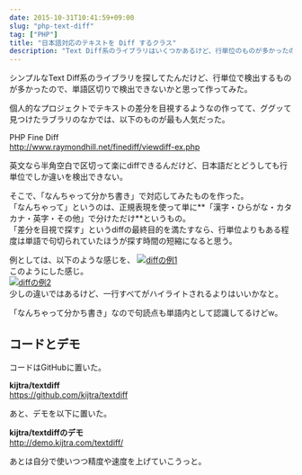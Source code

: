 ```yaml
---
date: 2015-10-31T10:41:59+09:00
slug: "php-text-diff"
tag: ["PHP"]
title: "日本語対応のテキストを Diff するクラス"
description: "Text Diff系のライブラリはいくつかあるけど、行単位のものが多かったので単語ごとに検出するようなの作ってみた。"
---
```


シンプルなText Diff系のライブラリを探してたんだけど、行単位で検出するものが多かったので、単語区切りで検出できないかと思って作ってみた。

<!--more-->

個人的なプロジェクトでテキストの差分を目視するようなの作ってて、ググッて見つけたラブラリのなかでは、以下のものが最も人気だった。  

PHP Fine Diff  
http://www.raymondhill.net/finediff/viewdiff-ex.php

英文なら半角空白で区切って楽にdiffできるんだけど、日本語だとどうしても行単位でしか違いを検出できない。  

そこで、「なんちゃって分かち書き」で対応してみたものを作った。  
「なんちゃって」というのは、正規表現を使って単に**「漢字・ひらがな・カタカナ・英字・その他」で分けただけ**というもの。  
「差分を目視で探す」というdiffの最終目的を満たすなら、行単位よりもある程度は単語で句切られていたほうが探す時間の短縮になると思う。  

例としては、以下のような感じを、
[![diffの例1](https://lh3.googleusercontent.com/n6-_CT8egBXq5U53H17kFSOJhLGNw7Fi6kYkGR3H8XdUaiU1i5_95gFK0dAkqZNjqPNhtrq5eH5gMCTwtO14jQjfP-tPGihYlkqYNqbaDPq4EVHgvMmXa8aJ2ykDOi-Prt4LeWGkT5shQyNiwYvUb3uVz0XSSv_4sYhpDh_49wMtyuZP615C5Wo7HKmmxRv4FPK4vMvVE0V3ntYH5OGccM9Wx1yeBybsrS1pvNJbNW4VBEURLIU6Z4qO9bnxah7HL2CuKSbBcAJmYbb6XCnoNtDcuGOsp1ucRmDaIsjBfK4UFQspBY0mYHLpXC5dWVebwKp6rgM69H69PBQXoj8GP67gjiuekdRxEv6N9x-HmvCWBwM4w1PRSiaqmOvI_H78yzjn0CBq5ekzqK6j_n9is4wqnGCrO5wVF16uVQCArSMS_ZvgmCJUaQrL0RyPpEfc_6NRmUu4Kfjv_b2BxmF4fQTpRtzyh4m5z6_axZeDCLPcIS1NgD-uzbqJdt0s8W_syaa21Oa78PFrqg-4YRClOSjV6Gjtvo1ZdZLBCfFgnbk=w735-h86-no)](https://lh3.googleusercontent.com/n6-_CT8egBXq5U53H17kFSOJhLGNw7Fi6kYkGR3H8XdUaiU1i5_95gFK0dAkqZNjqPNhtrq5eH5gMCTwtO14jQjfP-tPGihYlkqYNqbaDPq4EVHgvMmXa8aJ2ykDOi-Prt4LeWGkT5shQyNiwYvUb3uVz0XSSv_4sYhpDh_49wMtyuZP615C5Wo7HKmmxRv4FPK4vMvVE0V3ntYH5OGccM9Wx1yeBybsrS1pvNJbNW4VBEURLIU6Z4qO9bnxah7HL2CuKSbBcAJmYbb6XCnoNtDcuGOsp1ucRmDaIsjBfK4UFQspBY0mYHLpXC5dWVebwKp6rgM69H69PBQXoj8GP67gjiuekdRxEv6N9x-HmvCWBwM4w1PRSiaqmOvI_H78yzjn0CBq5ekzqK6j_n9is4wqnGCrO5wVF16uVQCArSMS_ZvgmCJUaQrL0RyPpEfc_6NRmUu4Kfjv_b2BxmF4fQTpRtzyh4m5z6_axZeDCLPcIS1NgD-uzbqJdt0s8W_syaa21Oa78PFrqg-4YRClOSjV6Gjtvo1ZdZLBCfFgnbk=w735-h86-no)  
このようにした感じ。  
[![diffの例2](https://lh3.googleusercontent.com/4crkv1ka4QvE0vJ-lbofCxlje6e6zhipUavZOy7Xq1r0M6VJSVRnAL3OdVBlfMwiwry3HD4QkRyXV7-WS7G1vp_Bs_wj-rNqmzGCn782JNCaTeFKgy1IOGWbH7NGlDyhlqcV3AxRulOGkPH_dLauxI_ZGf_J0qpUYdpqjGIOCIFaN3nJRxY7NfQ_TS4eKZ7gdx-G6tVv9lY69ZOCXy3P9puS1TSLoiWhvuKj62CTNpG186kGR3ZgzkjkwdUtONibmIFNutXXkq3rOMpCyrb8KJiETKt2VGwvDWVbvR6Oh4NdVttvPRV98aPUbHDHudAcUuYI3Cnu9TiFK_R5JU1ADYGlP26y3qXDhZJdy380I3eQ1_fNQQPQ554R6-0WE82Gy5kDHXLaftaxbt-vN5XsgTRHDxrSKOLcLVhDiK_FX7RuBOIbiD-ql-wp1Hajz-MkiOuFo8t07nns72j03XdCrBqwXZA-kH_n_3Qws5f7JYYbcqnHosC21Qumn8rJptWcBgeLlJdnLFiU7qCXMH-_FRbmPMQJertAL3iP3Yxpob0=w736-h87-no)](https://lh3.googleusercontent.com/4crkv1ka4QvE0vJ-lbofCxlje6e6zhipUavZOy7Xq1r0M6VJSVRnAL3OdVBlfMwiwry3HD4QkRyXV7-WS7G1vp_Bs_wj-rNqmzGCn782JNCaTeFKgy1IOGWbH7NGlDyhlqcV3AxRulOGkPH_dLauxI_ZGf_J0qpUYdpqjGIOCIFaN3nJRxY7NfQ_TS4eKZ7gdx-G6tVv9lY69ZOCXy3P9puS1TSLoiWhvuKj62CTNpG186kGR3ZgzkjkwdUtONibmIFNutXXkq3rOMpCyrb8KJiETKt2VGwvDWVbvR6Oh4NdVttvPRV98aPUbHDHudAcUuYI3Cnu9TiFK_R5JU1ADYGlP26y3qXDhZJdy380I3eQ1_fNQQPQ554R6-0WE82Gy5kDHXLaftaxbt-vN5XsgTRHDxrSKOLcLVhDiK_FX7RuBOIbiD-ql-wp1Hajz-MkiOuFo8t07nns72j03XdCrBqwXZA-kH_n_3Qws5f7JYYbcqnHosC21Qumn8rJptWcBgeLlJdnLFiU7qCXMH-_FRbmPMQJertAL3iP3Yxpob0=w736-h87-no)  
少しの違いではあるけど、一行すべてがハイライトされるよりはいいかなと。  

「なんちゃって分かち書き」なので句読点も単語内として認識してるけどw。

## コードとデモ

コードはGitHubに置いた。  

**<i class="fa fa-github"></i> kijtra/textdiff**  
https://github.com/kijtra/textdiff  

あと、デモを以下に置いた。  

**kijtra/textdiffのデモ**  
http://demo.kijtra.com/textdiff/  

あとは自分で使いつつ精度や速度を上げていこうっと。
